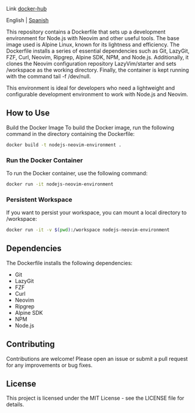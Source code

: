 Link [docker-hub](https://hub.docker.com/r/andkinder/nodejs-neovim-environment)

English | [Spanish](README.md)

This repository contains a Dockerfile that sets up a development environment for Node.js with Neovim and other useful tools. The base image used is Alpine Linux, known for its lightness and efficiency. The Dockerfile installs a series of essential dependencies such as Git, LazyGit, FZF, Curl, Neovim, Ripgrep, Alpine SDK, NPM, and Node.js. Additionally, it clones the Neovim configuration repository LazyVim/starter and sets /workspace as the working directory. Finally, the container is kept running with the command tail -f /dev/null.

This environment is ideal for developers who need a lightweight and configurable development environment to work with Node.js and Neovim.

## How to Use
Build the Docker Image
To build the Docker image, run the following command in the directory containing the Dockerfile:

```bash
docker build -t nodejs-neovim-environment .
```
### Run the Docker Container
To run the Docker container, use the following command:
```bash
docker run -it nodejs-neovim-environment
```
### Persistent Workspace
If you want to persist your workspace, you can mount a local directory to /workspace:
```bash
docker run -it -v $(pwd):/workspace nodejs-neovim-environment
```
## Dependencies
The Dockerfile installs the following dependencies:
- Git
- LazyGit
- FZF
- Curl
- Neovim
- Ripgrep
- Alpine SDK
- NPM
- Node.js

## Contributing
Contributions are welcome! Please open an issue or submit a pull request for any improvements or bug fixes.

## License
This project is licensed under the MIT License - see the LICENSE file for details.
